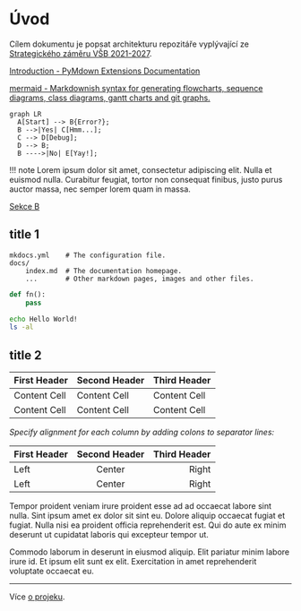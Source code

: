 <!-- filen-name může být i index.md; při buildu se README.md vyrenderuje pod názvem index.html -->

# Úvod

Cílem dokumentu je popsat architekturu repozitáře vyplývající ze [Strategického záměru VŠB 2021-2027](https://vsb.cz/xxxxxxxxxxxxxxxxxx). 


[Introduction - PyMdown Extensions Documentation](https://facelessuser.github.io/pymdown-extensions/)

[mermaid - Markdownish syntax for generating flowcharts, sequence diagrams, class diagrams, gantt charts and git graphs.](https://mermaid-js.github.io/mermaid/#/)

``` mermaid
graph LR
  A[Start] --> B{Error?};
  B -->|Yes| C[Hmm...];
  C --> D[Debug];
  D --> B;
  B ---->|No| E[Yay!];
```

!!! note
    Lorem ipsum dolor sit amet, consectetur adipiscing elit. Nulla et euismod
    nulla. Curabitur feugiat, tortor non consequat finibus, justo purus auctor
    massa, nec semper lorem quam in massa.

[Sekce B](2.md#sekce-b)
## title 1

    mkdocs.yml    # The configuration file.
    docs/
        index.md  # The documentation homepage.
        ...       # Other markdown pages, images and other files.

```python
def fn():
    pass
```

```bash
echo Hello World!
ls -al
```

## title 2

First Header | Second Header | Third Header
------------ | ------------- | ------------
Content Cell | Content Cell  | Content Cell
Content Cell | Content Cell  | Content Cell

*Specify alignment for each column by adding colons to separator lines:*

First Header | Second Header | Third Header
:----------- |:-------------:| -----------:
Left         | Center        | Right
Left         | Center        | Right

Tempor proident veniam irure proident esse ad ad occaecat labore sint nulla. Sint ipsum amet ex dolor sit sint eu. Dolore aliquip occaecat fugiat et fugiat. Nulla nisi ea proident officia reprehenderit est. Qui do aute ex minim deserunt ut cupidatat laboris qui excepteur tempor ut.

Commodo laborum in deserunt in eiusmod aliquip. Elit pariatur minim labore irure id. Et ipsum elit sunt ex elit. Exercitation in amet reprehenderit voluptate occaecat eu.

---

Více [o projeku](about.md).
